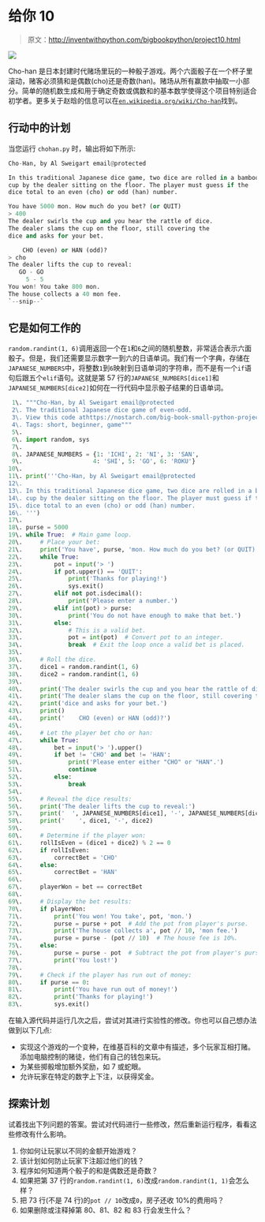 # 给你 10

> 原文：<http://inventwithpython.com/bigbookpython/project10.html>

![](img/9d995d63aaead72cad01120081eb8f75.png)

Cho-han 是日本封建时代赌场里玩的一种骰子游戏。两个六面骰子在一个杯子里滚动，赌客必须猜和是偶数(cho)还是奇数(han)。赌场从所有赢款中抽取一小部分。简单的随机数生成和用于确定奇数或偶数和的基本数学使得这个项目特别适合初学者。更多关于赵晗的信息可以在[`en.wikipedia.org/wiki/Cho-han`](https://en.wikipedia.org/wiki/Cho-han)找到。

## 行动中的计划

当您运行 `chohan.py` 时，输出将如下所示:

```py
Cho-Han, by Al Sweigart email@protected

In this traditional Japanese dice game, two dice are rolled in a bamboo
cup by the dealer sitting on the floor. The player must guess if the
dice total to an even (cho) or odd (han) number.

You have 5000 mon. How much do you bet? (or QUIT)
> 400
The dealer swirls the cup and you hear the rattle of dice.
The dealer slams the cup on the floor, still covering the
dice and asks for your bet.

    CHO (even) or HAN (odd)?
> cho
The dealer lifts the cup to reveal:
   GO - GO
     5 - 5
You won! You take 800 mon.
The house collects a 40 mon fee.
`--snip--`
```

## 它是如何工作的

`random.randint(1, 6)`调用返回一个在`1`和`6`之间的随机整数，非常适合表示六面骰子。但是，我们还需要显示数字一到六的日语单词。我们有一个字典，存储在`JAPANESE_NUMBERS`中，将整数`1`到`6`映射到日语单词的字符串，而不是有一个`if`语句后跟五个`elif`语句。这就是第 57 行的`JAPANESE_NUMBERS[dice1]`和`JAPANESE_NUMBERS[dice2]`如何在一行代码中显示骰子结果的日语单词。

```py
 1\. """Cho-Han, by Al Sweigart email@protected
 2\. The traditional Japanese dice game of even-odd.
 3\. View this code athttps://nostarch.com/big-book-small-python-projects
 4\. Tags: short, beginner, game"""
 5\. 
 6\. import random, sys
 7\. 
 8\. JAPANESE_NUMBERS = {1: 'ICHI', 2: 'NI', 3: 'SAN',
 9\.                    4: 'SHI', 5: 'GO', 6: 'ROKU'}
10\. 
11\. print('''Cho-Han, by Al Sweigart email@protected
12\. 
13\. In this traditional Japanese dice game, two dice are rolled in a bamboo
14\. cup by the dealer sitting on the floor. The player must guess if the
15\. dice total to an even (cho) or odd (han) number.
16\. ''')
17\. 
18\. purse = 5000
19\. while True:  # Main game loop.
20\.     # Place your bet:
21\.     print('You have', purse, 'mon. How much do you bet? (or QUIT)')
22\.     while True:
23\.         pot = input('> ')
24\.         if pot.upper() == 'QUIT':
25\.             print('Thanks for playing!')
26\.             sys.exit()
27\.         elif not pot.isdecimal():
28\.             print('Please enter a number.')
29\.         elif int(pot) > purse:
30\.             print('You do not have enough to make that bet.')
31\.         else:
32\.             # This is a valid bet.
33\.             pot = int(pot)  # Convert pot to an integer.
34\.             break  # Exit the loop once a valid bet is placed.
35\. 
36\.     # Roll the dice.
37\.     dice1 = random.randint(1, 6)
38\.     dice2 = random.randint(1, 6)
39\. 
40\.     print('The dealer swirls the cup and you hear the rattle of dice.')
41\.     print('The dealer slams the cup on the floor, still covering the')
42\.     print('dice and asks for your bet.')
43\.     print()
44\.     print('    CHO (even) or HAN (odd)?')
45\. 
46\.     # Let the player bet cho or han:
47\.     while True:
48\.         bet = input('> ').upper()
49\.         if bet != 'CHO' and bet != 'HAN':
50\.             print('Please enter either "CHO" or "HAN".')
51\.             continue
52\.         else:
53\.             break
54\. 
55\.     # Reveal the dice results:
56\.     print('The dealer lifts the cup to reveal:')
57\.     print('  ', JAPANESE_NUMBERS[dice1], '-', JAPANESE_NUMBERS[dice2])
58\.     print('    ', dice1, '-', dice2)
59\. 
60\.     # Determine if the player won:
61\.     rollIsEven = (dice1 + dice2) % 2 == 0
62\.     if rollIsEven:
63\.         correctBet = 'CHO'
64\.     else:
65\.         correctBet = 'HAN'
66\. 
67\.     playerWon = bet == correctBet
68\. 
69\.     # Display the bet results:
70\.     if playerWon:
71\.         print('You won! You take', pot, 'mon.')
72\.         purse = purse + pot  # Add the pot from player's purse.
73\.         print('The house collects a', pot // 10, 'mon fee.')
74\.         purse = purse - (pot // 10)  # The house fee is 10%.
75\.     else:
76\.         purse = purse - pot  # Subtract the pot from player's purse.
77\.         print('You lost!')
78\. 
79\.     # Check if the player has run out of money:
80\.     if purse == 0:
81\.         print('You have run out of money!')
82\.         print('Thanks for playing!')
83\.         sys.exit() 
```

在输入源代码并运行几次之后，尝试对其进行实验性的修改。你也可以自己想办法做到以下几点:

*   实现这个游戏的一个变种，在维基百科的文章中有描述，多个玩家互相打赌。添加电脑控制的赌徒，他们有自己的钱包来玩。
*   为某些掷骰增加额外奖励，如 7 或蛇眼。
*   允许玩家在特定的数字上下注，以获得奖金。

## 探索计划

试着找出下列问题的答案。尝试对代码进行一些修改，然后重新运行程序，看看这些修改有什么影响。

1.  你如何让玩家以不同的金额开始游戏？
2.  该计划如何防止玩家下注超过他们的钱？
3.  程序如何知道两个骰子的和是偶数还是奇数？
4.  如果把第 37 行的`random.randint(1, 6)`改成`random.randint(1, 1)`会怎么样？
5.  把 73 行(不是 74 行)的`pot // 10`改成`0`，房子还收 10%的费用吗？
6.  如果删除或注释掉第 80、81、82 和 83 行会发生什么？